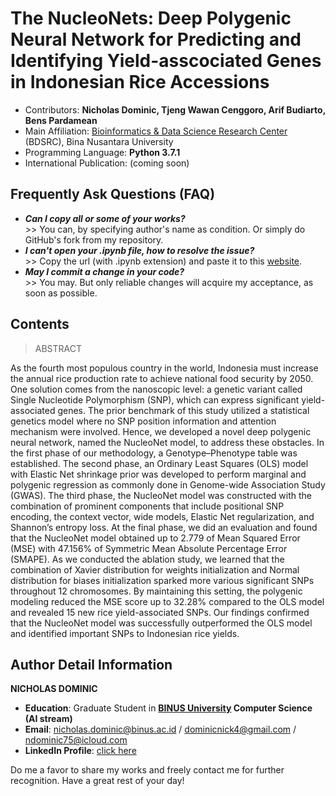 # The NucleoNets: Deep Polygenic Neural Network for Predicting and Identifying Yield-asscociated Genes in Indonesian Rice Accessions
- Contributors: **Nicholas Dominic, Tjeng Wawan Cenggoro, Arif Budiarto, Bens Pardamean**
- Main Affiliation: [Bioinformatics & Data Science Research Center](https://research.binus.ac.id/bdsrc/) (BDSRC), Bina Nusantara University
- Programming Language: **Python 3.7.1**
- International Publication: (coming soon)

## Frequently Ask Questions (FAQ)
- ***Can I copy all or some of your works?***
<br>>> You can, by specifying author's name as condition. Or simply do GitHub's fork from my repository.
- ***I can't open your .ipynb file, how to resolve the issue?***
<br>>> Copy the url (with .ipynb extension) and paste it to this [website](https://nbviewer.jupyter.org/).
- ***May I commit a change in your code?***
<br>>> You may. But only reliable changes will acquire my acceptance, as soon as possible.

## Contents

> ABSTRACT

As the fourth most populous country in the world, Indonesia must increase the annual rice production rate to achieve national food security by 2050. One solution comes from the nanoscopic level: a genetic variant called Single Nucleotide Polymorphism (SNP), which can express significant yield-associated genes. The prior benchmark of this study utilized a statistical genetics model where no SNP position information and attention mechanism were involved. Hence, we developed a novel deep polygenic neural network, named the NucleoNet model, to address these obstacles. In the first phase of our methodology, a Genotype–Phenotype table was established. The second phase, an Ordinary Least Squares (OLS) model with Elastic Net shrinkage prior was developed to perform marginal and polygenic regression as commonly done in Genome-wide Association Study (GWAS). The third phase, the NucleoNet model was constructed with the combination of prominent components that include positional SNP encoding, the context vector, wide models, Elastic Net regularization, and Shannon’s entropy loss. At the final phase, we did an evaluation and found that the NucleoNet model obtained up to 2.779 of Mean Squared Error (MSE) with 47.156% of Symmetric Mean Absolute Percentage Error (SMAPE). As we conducted the ablation study, we learned that the combination of Xavier distribution for weights initialization and Normal distribution for biases initialization sparked more various significant SNPs throughout 12 chromosomes. By maintaining this setting, the polygenic modeling reduced the MSE score up to 32.28% compared to the OLS model and revealed 15 new rice yield-associated SNPs. Our findings confirmed that the NucleoNet model was successfully outperformed the OLS model and identified important SNPs to Indonesian rice yields. 

## Author Detail Information
**NICHOLAS DOMINIC**
- **Education**: Graduate Student in **[BINUS University](https://mti.binus.ac.id/) Computer Science (AI stream)**
- **Email**: nicholas.dominic@binus.ac.id / dominicnick4@gmail.com / ndominic75@icloud.com
- **LinkedIn Profile**: [click here](https://www.linkedin.com/in/nicholas-dominic)

Do me a favor to share my works and freely contact me for further recognition. Have a great rest of your day!
